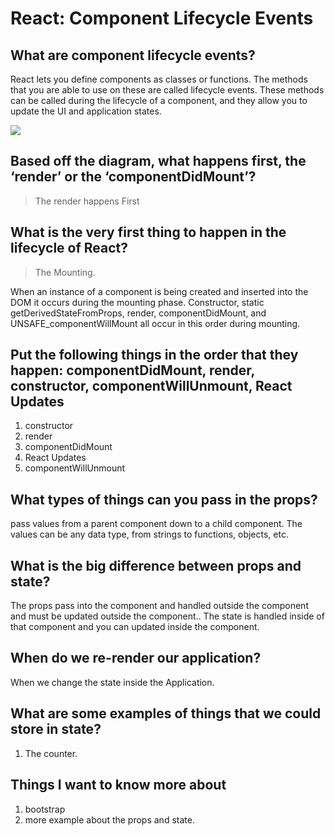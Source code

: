# React: Component Lifecycle Events
## What are component lifecycle events?
React lets you define components as classes or functions. The methods that you are able to use on these are called lifecycle events. These methods can be called during the lifecycle of a component, and they allow you to update the UI and application states.

![](https://miro.medium.com/max/2800/0*0saPKFiTUk6W3FYp)

## Based off the diagram, what happens first, the ‘render’ or the ‘componentDidMount’?
> The render happens First

## What is the very first thing to happen in the lifecycle of React?
> The Mounting.

When an instance of a component is being created and inserted into the DOM it occurs during the mounting phase. Constructor, static getDerivedStateFromProps, render, componentDidMount, and UNSAFE_componentWillMount all occur in this order during mounting.

## Put the following things in the order that they happen: componentDidMount, render, constructor, componentWillUnmount, React Updates
1. constructor
1. render
1. componentDidMount
1.  React Updates
1. componentWillUnmount

## What types of things can you pass in the props?
pass values from a parent component down to a child component. The values can be any data type, from strings to functions, objects, etc.

## What is the big difference between props and state?
The props pass into the component and handled outside the component and must be updated outside the component..
The state is handled inside of that component and you can updated inside the component.

## When do we re-render our application?
When we change the state inside the Application.

## What are some examples of things that we could store in state?
1. The counter.

## Things I want to know more about
1. bootstrap
1. more example about the props and state.